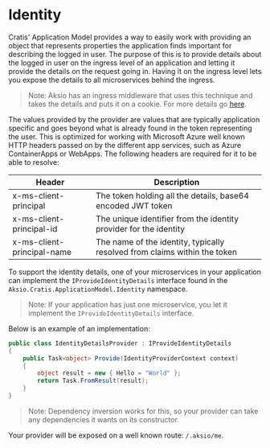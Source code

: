 # Identity

Cratis' Application Model provides a way to easily work with providing an object that represents properties the application finds important for describing
the logged in user. The purpose of this is to provide details about the logged in user on the ingress level of an application and letting it
provide the details on the request going in. Having it on the ingress level lets you expose the details to all microservices behind the ingress.

> Note: Aksio has an ingress middleware that uses this technique and takes the details and puts it on a cookie. For more details go [here](https://github.com/aksio-insurtech/IngressMiddleware).

The values provided by the provider are values that are typically application specific and goes beyond what is already found in the token representing the user.
This is optimized for working with Microsoft Azure well known HTTP headers passed on by the different app services, such as Azure ContainerApps or WebApps.
The following headers are required for it to be able to resolve:

| Header | Description |
| ------ | ----------- |
| x-ms-client-principal | The token holding all the details, base64 encoded JWT token |
| x-ms-client-principal-id | The unique identifier from the identity provider for the identity |
| x-ms-client-principal-name | The name of the identity, typically resolved from claims within the token |

To support the identity details, one of your microservices in your application can implement the `IProvideIdentityDetails` interface
found in the `Aksio.Cratis.ApplicationModel.Identity` namespace.

> Note: If your application has just one microservice, you let it implement the `IProvideIdentityDetails` interface.

Below is an example of an implementation:

```csharp
public class IdentityDetailsProvider : IProvideIdentityDetails
{
    public Task<object> Provide(IdentityProviderContext context)
    {
        object result = new { Hello = "World" };
        return Task.FromResult(result);
    }
}
```

> Note: Dependency inversion works for this, so your provider can take any dependencies it wants on its constructor.

Your provider will be exposed on a well known route: `/.aksio/me`.
